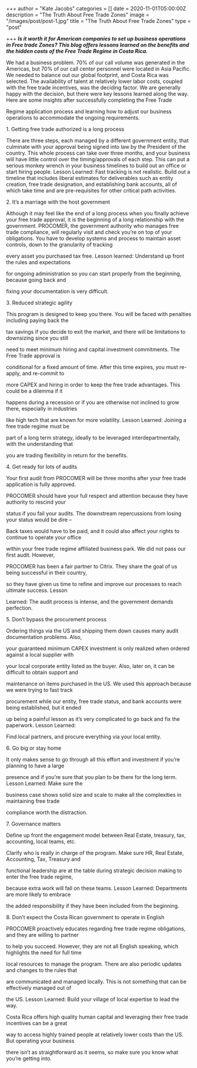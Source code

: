 +++
author = "Kate Jacobs"
categories = []
date = 2020-11-01T05:00:00Z
description = "The Truth About Free Trade Zones"
image = "/images/post/post-1.jpg"
title = "The Truth About Free Trade Zones"
type = "post"

+++
**_Is it worth it for American companies to set up business operations in Free trade Zones? This blog offers lessons learned on the benefits and the hidden costs of the Free Trade Regime in Costa Rica._**

We had a business problem. 70% of our call volume was generated in the Americas, but 70% of our call center personnel were located in Asia Pacific. We needed to balance out our global footprint, and Costa Rica was selected. The availability of talent at relatively lower labor costs, coupled with the free trade incentives, was the deciding factor. We are generally happy with the decision, but there were key lessons learned along the way. Here are some insights after successfully completing the Free Trade

Regime application process and learning how to adjust our business operations to accommodate the ongoing requirements.

1\. Getting free trade authorized is a long process

There are three steps, each managed by a different government entity, that culminate with your approval being signed into law by the President of the country. This whole process can take over three months, and your business will have little control over the timing/approvals of each step. This can put a serious monkey wrench in your business timelines to build out an office or start hiring people. Lesson Learned: Fast tracking is not realistic. Build out a timeline that includes liberal estimates for deliverables such as entity creation, free trade designation, and establishing bank accounts, all of which take time and are pre-requisites for other critical path activities.

2\. It’s a marriage with the host government

Although it may feel like the end of a long process when you finally achieve your free trade approval, it is the beginning of a long relationship with the government. PROCOMER, the government authority who manages free trade compliance, will regularly visit and check you’re on top of your obligations. You have to develop systems and process to maintain asset controls, down to the granularity of tracking

every asset you purchased tax free. Lesson learned: Understand up front the rules and expectations

for ongoing administration so you can start properly from the beginning, because going back and

fixing your documentation is very difficult.

3\. Reduced strategic agility

This program is designed to keep you there. You will be faced with penalties including paying back the

tax savings if you decide to exit the market, and there will be limitations to downsizing since you still

need to meet minimum hiring and capital investment commitments. The Free Trade approval is

conditional for a fixed amount of time. After this time expires, you must re-apply, and re-commit to

more CAPEX and hiring in order to keep the free trade advantages. This could be a dilemma if it

happens during a recession or if you are otherwise not inclined to grow there, especially in industries

like high tech that are known for more volatility. Lesson Learned: Joining a free trade regime must be

part of a long term strategy, ideally to be leveraged interdepartmentally, with the understanding that

you are trading flexibility in return for the benefits.

4\. Get ready for lots of audits

Your first audit from PROCOMER will be three months after your free trade application is fully approved.

PROCOMER should have your full respect and attention because they have authority to rescind your

status if you fail your audits. The downstream repercussions from losing your status would be dire –

Back taxes would have to be paid, and it could also affect your rights to continue to operate your office

within your free trade regime affiliated business park. We did not pass our first audit. However,

PROCOMER has been a fair partner to Citrix. They share the goal of us being successful in their country,

so they have given us time to refine and improve our processes to reach ultimate success. Lesson

Learned: The audit process is intense, and the government demands perfection.

5\. Don’t bypass the procurement process

Ordering things via the US and shipping them down causes many audit documentation problems. Also,

your guaranteed minimum CAPEX investment is only realized when ordered against a local supplier with

your local corporate entity listed as the buyer. Also, later on, it can be difficult to obtain support and

maintenance on items purchased in the US. We used this approach because we were trying to fast track

procurement while our entity, free trade status, and bank accounts were being established, but it ended

up being a painful lesson as it’s very complicated to go back and fix the paperwork. Lesson Learned:

Find local partners, and procure everything via your local entity.

6\. Go big or stay home

It only makes sense to go through all this effort and investment if you’re planning to have a large

presence and if you’re sure that you plan to be there for the long term. Lesson Learned: Make sure the

business case shows solid size and scale to make all the complexities in maintaining free trade

compliance worth the distraction.

7\. Governance matters

Define up front the engagement model between Real Estate, treasury, tax, accounting, local teams, etc.

Clarify who is really in charge of the program. Make sure HR, Real Estate, Accounting, Tax, Treasury and

functional leadership are at the table during strategic decision making to enter the free trade regime,

because extra work will fall on these teams. Lesson Learned: Departments are more likely to embrace

the added responsibility if they have been included from the beginning.

8\. Don’t expect the Costa Rican government to operate in English

PROCOMER proactively educates regarding free trade regime obligations, and they are willing to partner

to help you succeed. However, they are not all English speaking, which highlights the need for full time

local resources to manage the program. There are also periodic updates and changes to the rules that

are communicated and managed locally. This is not something that can be effectively managed out of

the US. Lesson Learned: Build your village of local expertise to lead the way.

Costa Rica offers high quality human capital and leveraging their free trade incentives can be a great

way to access highly trained people at relatively lower costs than the US. But operating your business

there isn’t as straightforward as it seems, so make sure you know what you’re getting into.